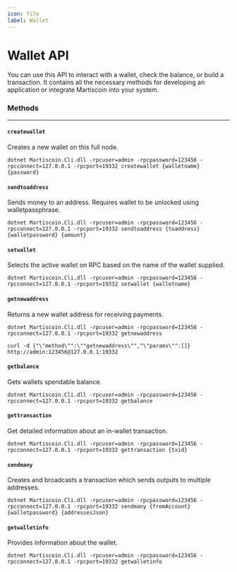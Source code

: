 ```yaml
---
icon: file
label: Wallet
---
```


# Wallet API

You can use this API to interact with a wallet, check the balance, or build a transaction.
It contains all the necessary methods for developing an application or integrate Martiscoin into your system.


### Methods
---

#### `createwallet`

Creates a new wallet on this full node.

```
dotnet Martiscoin.Cli.dll -rpcuser=admin -rpcpassword=123456 -rpcconnect=127.0.0.1 -rpcport=19332 createwallet {walletname} {password}
```

#### `sendtoaddress`

Sends money to an address. Requires wallet to be unlocked using walletpassphrase.

```
dotnet Martiscoin.Cli.dll -rpcuser=admin -rpcpassword=123456 -rpcconnect=127.0.0.1 -rpcport=19332 sendtoaddress {toaddress} {walletpassword} {amount}
```

#### `setwallet`

Selects the active wallet on RPC based on the name of the wallet supplied.

```
dotnet Martiscoin.Cli.dll -rpcuser=admin -rpcpassword=123456 -rpcconnect=127.0.0.1 -rpcport=19332 setwallet {walletname}
```

#### `getnewaddress`

Returns a new wallet address for receiving payments.

```
dotnet Martiscoin.Cli.dll -rpcuser=admin -rpcpassword=123456 -rpcconnect=127.0.0.1 -rpcport=19332 getnewaddress
```

```
curl -d {"\"method\"":\""getnewaddress\"","\"params\"":[]} http://admin:123456@127.0.0.1:19332
```

#### `getbalance`

Gets wallets spendable balance.

```
dotnet Martiscoin.Cli.dll -rpcuser=admin -rpcpassword=123456 -rpcconnect=127.0.0.1 -rpcport=19332 getbalance
```

#### `gettransaction`

Get detailed information about an in-wallet transaction.

```
dotnet Martiscoin.Cli.dll -rpcuser=admin -rpcpassword=123456 -rpcconnect=127.0.0.1 -rpcport=19332 gettransaction {txid}
```

#### `sendmany`

Creates and broadcasts a transaction which sends outputs to multiple addresses.

```
dotnet Martiscoin.Cli.dll -rpcuser=admin -rpcpassword=123456 -rpcconnect=127.0.0.1 -rpcport=19332 sendmany {fromAccount} {walletpassword} {addressesJson}
```

#### `getwalletinfo`

Provides information about the wallet.

```
dotnet Martiscoin.Cli.dll -rpcuser=admin -rpcpassword=123456 -rpcconnect=127.0.0.1 -rpcport=19332 getwalletinfo
```